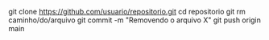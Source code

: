 git clone https://github.com/usuario/repositorio.git
cd repositorio
git rm caminho/do/arquivo
git commit -m "Removendo o arquivo X"
git push origin main

